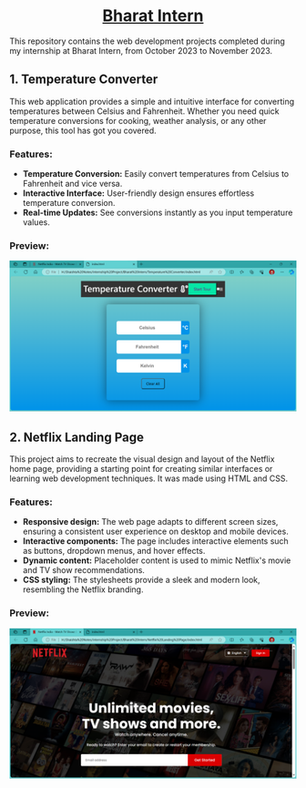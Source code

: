 <h1 align="center"><b><u>Bharat Intern</u></b></h1>
This repository contains the web development projects completed during my internship at Bharat Intern, from October 2023 to November 2023.

## 1. Temperature Converter
This web application provides a simple and intuitive interface for converting temperatures between Celsius and Fahrenheit. Whether you need quick temperature conversions for cooking, weather analysis, or any other purpose, this tool has got you covered.

### Features:
- **Temperature Conversion:** Easily convert temperatures from Celsius to Fahrenheit and vice versa.
- **Interactive Interface:** User-friendly design ensures effortless temperature conversion.
- **Real-time Updates:** See conversions instantly as you input temperature values.

### Preview:
![image](https://github.com/Shaishta-Anjum/Bharat-Intern/blob/main/Temperature%20Converter/Preview/Temperature%20Converter%201.png?raw=true)

## 2. Netflix Landing Page
This project aims to recreate the visual design and layout of the Netflix home page, providing a starting point for creating similar interfaces or learning web development techniques. It was made using HTML and CSS.

### Features:
- **Responsive design:** The web page adapts to different screen sizes, ensuring a consistent user experience on desktop and mobile devices.
- **Interactive components:** The page includes interactive elements such as buttons, dropdown menus, and hover effects.
- **Dynamic content:** Placeholder content is used to mimic Netflix's movie and TV show recommendations.
- **CSS styling:** The stylesheets provide a sleek and modern look, resembling the Netflix branding.

### Preview:
![image](https://github.com/Shaishta-Anjum/Bharat-Intern/blob/main/Netflix%20Page/Assets/Netflix%20Landing%20Page.png?raw=true)
